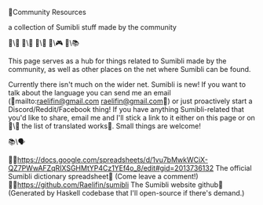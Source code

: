 📛Community
Resources

a collection
of Sumibli stuff
made by the community

🔗\🧠
🔗\🌳
🔗\💬
🔗\🎮
🔗\📚

This page serves as a hub for things related to Sumibli made by the community, as well as other places on the net where Sumibli can be found.

Currently there isn't much on the wider net. Sumibli is new! If you want to talk about the language you can send me an email (🔗mailto:raelifin@gmail.com raelifin@gmail.com💬) or just proactively start a Discord/Reddit/Facebook thing! If you have anything Sumibli-related that you'd like to share, email me and I'll stick a link to it either on this page or on 🔗\💬 the list of translated works💬. Small things are welcome!

📚\🗣️

🔹🔗https://docs.google.com/spreadsheets/d/1vu7bMwkWCiX-QZ7PWwAFZqRIXSGHMtYP4Cz1YEf4o_8/edit#gid=2013736132 The official Sumibli dictionary spreadsheet💬 (Come leave a comment!)
🔹🔗https://github.com/Raelifin/sumibli The Sumibli website github💬 (Generated by Haskell codebase that I'll open-source if there's demand.)
